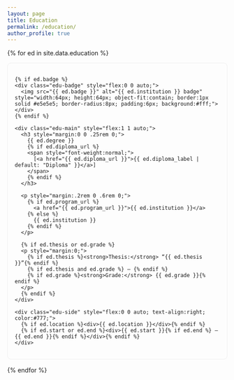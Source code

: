 ```yaml
---
layout: page
title: Education
permalink: /education/
author_profile: true
---
```


<div class="education-list">

  {% for ed in site.data.education %}
  <div class="edu-card" style="display:flex; gap:1rem; align-items:flex-start; padding:1rem; border:1px solid #eee; border-radius:8px; margin-bottom:1rem;">
    
    {% if ed.badge %}
    <div class="edu-badge" style="flex:0 0 auto;">
      <img src="{{ ed.badge }}" alt="{{ ed.institution }} badge" style="width:64px; height:64px; object-fit:contain; border:1px solid #e5e5e5; border-radius:8px; padding:6px; background:#fff;">
    </div>
    {% endif %}

    <div class="edu-main" style="flex:1 1 auto;">
      <h3 style="margin:0 0 .25rem 0;">
        {{ ed.degree }}
        {% if ed.diploma_url %}
        <span style="font-weight:normal;">
          [<a href="{{ ed.diploma_url }}">{{ ed.diploma_label | default: "Diploma" }}</a>]
        </span>
        {% endif %}
      </h3>

      <p style="margin:.2rem 0 .6rem 0;">
        {% if ed.program_url %}
          <a href="{{ ed.program_url }}">{{ ed.institution }}</a>
        {% else %}
          {{ ed.institution }}
        {% endif %}
      </p>

      {% if ed.thesis or ed.grade %}
      <p style="margin:0;">
        {% if ed.thesis %}<strong>Thesis:</strong> “{{ ed.thesis }}”{% endif %}
        {% if ed.thesis and ed.grade %} — {% endif %}
        {% if ed.grade %}<strong>Grade:</strong> {{ ed.grade }}{% endif %}
      </p>
      {% endif %}
    </div>

    <div class="edu-side" style="flex:0 0 auto; text-align:right; color:#777;">
      {% if ed.location %}<div>{{ ed.location }}</div>{% endif %}
      {% if ed.start or ed.end %}<div>{{ ed.start }}{% if ed.end %} – {{ ed.end }}{% endif %}</div>{% endif %}
    </div>

  </div>
  {% endfor %}

</div>
